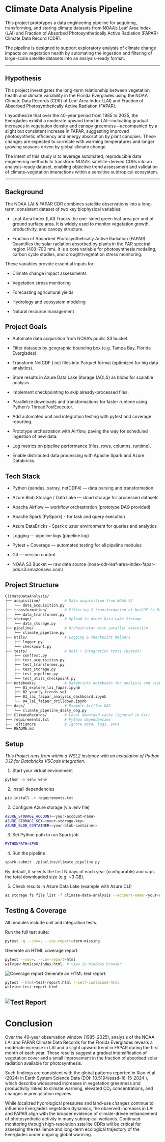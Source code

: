 # Climate Data Analysis Pipeline
This project prototypes a data engineering pipeline for acquiring, transforming, and storing climate datasets from NOAA’s Leaf Area Index (LAI) and Fraction of Absorbed Photosynthetically Active Radiation (FAPAR) Climate Data Record (CDR).

The pipeline is designed to support exploratory analysis of climate change impacts on vegetation health by automating the ingestion and filtering of large-scale satellite datasets into an analysis-ready format.

---
## Hypothesis

This project investigates the long-term relationship between vegetation health and climate variability in the Florida Everglades using the NOAA Climate Data Records (CDR) of Leaf Area Index (LAI) and Fraction of Absorbed Photosynthetically Active Radiation (FAPAR).

I hypothesize that over the 40-year period from 1985 to 2025, the Everglades exhibit a moderate upward trend in LAI—indicating gradual increases in vegetation density and canopy greenness—accompanied by a slight but consistent increase in FAPAR, suggesting improved photosynthetic efficiency and energy absorption by plant canopies. These changes are expected to correlate with warming temperatures and longer growing seasons driven by global climate change.

The intent of this study is to leverage automated, reproducible data engineering methods to transform NOAA’s satellite-derived CDRs into an analysis-ready dataset, enabling objective trend assessment and validation of climate–vegetation interactions within a sensitive subtropical ecosystem.

---
## Background
The NOAA LAI & FAPAR CDR combines satellite observations into a long-term, consistent dataset of two key biophysical variables:

 - Leaf Area Index (LAI)
Tracks the one-sided green leaf area per unit of ground surface area. It is widely used to monitor vegetation growth, productivity, and canopy structure.

 - Fraction of Absorbed Photosynthetically Active Radiation (FAPAR)
Quantifies the solar radiation absorbed by plants in the PAR spectral region (400–700 nm). It is a core variable for photosynthesis modeling, carbon cycle studies, and drought/vegetation stress monitoring.

These variables provide essential inputs for:

 - Climate change impact assessments

 - Vegetation stress monitoring

 - Forecasting agricultural yields

 - Hydrology and ecosystem modeling

 - Natural resource management

 ## Project Goals
  - Automate data acquisition from NOAA’s public S3 bucket.

 - Filter datasets by geographic bounding box (e.g. Tampa Bay, Florida Everglades).

 - Transform NetCDF (.nc) files into Parquet format (optimized for big data analytics).

 - Store results in Azure Data Lake Storage (ADLS) as blobs for scalable analysis.

 - Implement checkpointing to skip already-processed files.
 
 - Parallelize downloads and transformations for faster runtime using Python’s ThreadPoolExecutor.

 - Add automated unit and integration testing with pytest and coverage reporting.

 - Prototype orchestration with Airflow, paving the way for scheduled ingestion of new data.

 - Log metrics on pipeline performance (files, rows, columns, runtime).

 - Enable distributed data processing with Apache Spark and Azure Databricks.

 ## Tech Stack
 - Python (pandas, xarray, netCDF4) — data parsing and transformation

 - Azure Blob Storage / Data Lake — cloud storage for processed datasets

 - Apache Airflow — workflow orchestration (prototype DAG provided)

 - Apache Spark (PySpark) - for task and query execution

 - Azure DataBricks - Spark cluster environment for queries and analytics

 - Logging — pipeline logs (pipeline.log)
 
 - Pytest + Coverage — automated testing for all pipeline modules

 - Git — version control

 - NOAA S3 Bucket — raw data source (noaa-cdr-leaf-area-index-fapar-pds.s3.amazonaws.com)

 ## Project Structure
 ```bash
 ClimateDataAnalysis/
├── acquisition/           # Data acquisition from NOAA S3
│   └── data_acquisition.py
├── transformation/        # Filtering & transformation of NetCDF to Parquet
│   └── data_transformer.py
├── storage/               # Upload to Azure Data Lake Storage
│   └── data_storage.py
├── pipeline/              # Orchestrator with parallel execution
│   └── climate_pipeline.py
├── utils/                 # Logging & checkpoint helpers
│   ├── logger.py
│   └── checkpoint.py
├── tests/                 # Unit + integration tests (pytest)
│   ├── conftest.py
│   ├── test_acquisition.py
│   ├── test_transformer.py
│   ├── test_storage.py
│   ├── test_pipeline.py
│   └── test_utils_checkpoint.py
├── notebooks/             # Databricks notebooks for analysis and visualization
│   ├── 01_explore_lai_fapar.ipynb
│   ├── 02_yearly_trends.sql
│   ├── 03_lai_faipar_analysis_dashboard.ipynb
│   └── 04_lai_faipar_drilldown.ipynb
├── dags/                  # Example Airflow DAG
│   └── climate_pipeline_daily_dag.py
├── ClimateRecords/        # Local download cache (ignored in Git)
├── requirements.txt       # Python dependencies
├── .gitignore             # Ignore data, logs, envs
└── README.md
 ```

 ## Setup
*This Project runs from within a WSL2 instance with an installation of Python 3.12 for Databricks VSCode integration.*
 1. Start your virtual environment
 ```bash
python -m venv venv
 ```
 2. Install dependencies
 ```bash
 pip install -r requirements.txt
 ```
 2. Configure Azure storage (via .env file)
 ```bash
AZURE_STORAGE_ACCOUNT=<your-account-name>
AZURE_STORAGE_KEY=<your-storage-key>
AZURE_BLOB_CONTAINER=<your-blob-container>
 ```
 3. Set Python path to run Spark job
 ``` bash
 PYTHONPATH=$PWD
 ```
 4. Run the pipeline
 ```bash
 spark-submit ./pipeline/climate_pipeline.py
 ```
By default, it selects the first N days of each year (configurable) and caps the total downloaded size (e.g. ~3 GB).

5. Check results in Azure Data Lake (example with Azure CLI)
```bash
az storage fs file list -f climate-data-analysis --account-name <your-account> --output table
```
## Testing & Coverage
All modules include unit and integration tests.

Run the full test suite:
```bash
pytest -q --cov=. --cov-report=term-missing
```
Generate an HTML coverage report:
```bash
pytest --cov=. --cov-report=html
wslview htmlcov/index.html  # view in Windows browser
```
![Coverage report](md_images/coverage.png)
Generate an HTML test report: 
```bash
pytest --html=test-report.html --self-contained-html
wslview test-report.html
```
![Test Report](md_images/test.png)
---
# Conclusion
Over the 40-year observation window (1985–2025), analysis of the NOAA LAI and FAPAR Climate Data Records for the Florida Everglades reveals a moderate increase in LAI and a slight upward trend in FAPAR during the first month of each year. These results suggest a gradual intensification of vegetation cover and a small improvement in the fraction of absorbed solar radiation available for photosynthesis.

Such findings are consistent with the global patterns reported in Xiao et al. (2024) in Earth System Science Data (DOI: 10.5194/essd-16-15-2024
), which describe widespread increases in vegetation greenness and productivity linked to climate warming, elevated CO₂ concentrations, and changes in precipitation regimes.

While localized hydrological pressures and land-use changes continue to influence Everglades vegetation dynamics, the observed increases in LAI and FAPAR align with the broader evidence of climate-driven enhancement of photosynthetic activity in many subtropical wetlands. Continued monitoring through high-resolution satellite CDRs will be critical for assessing the resilience and long-term ecological trajectory of the Everglades under ongoing global warming.